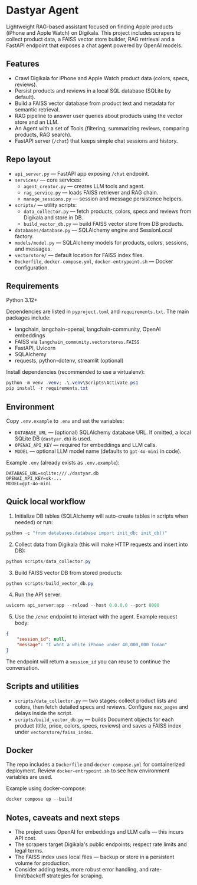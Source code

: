 # Dastyar Agent

Lightweight RAG-based assistant focused on finding Apple products (iPhone and Apple Watch) on Digikala. This project includes scrapers to collect product data, a FAISS vector store builder, RAG retrieval and a FastAPI endpoint that exposes a chat agent powered by OpenAI models.

## Features
- Crawl Digikala for iPhone and Apple Watch product data (colors, specs, reviews).
- Persist products and reviews in a local SQL database (SQLite by default).
- Build a FAISS vector database from product text and metadata for semantic retrieval.
- RAG pipeline to answer user queries about products using the vector store and an LLM.
- An Agent with a set of Tools (filtering, summarizing reviews, comparing products, RAG search).
- FastAPI server (`/chat`) that keeps simple chat sessions and history.

## Repo layout

- `api_server.py` — FastAPI app exposing `/chat` endpoint.
- `services/` — core services:
	- `agent_creator.py` — creates LLM tools and agent.
	- `rag_service.py` — loads FAISS retriever and RAG chain.
	- `manage_sessions.py` — session and message persistence helpers.
- `scripts/` — utility scripts:
	- `data_collector.py` — fetch products, colors, specs and reviews from Digikala and store in DB.
	- `build_vector_db.py` — build FAISS vector store from DB products.
- `databases/database.py` — SQLAlchemy engine and SessionLocal factory.
- `models/model.py` — SQLAlchemy models for products, colors, sessions, and messages.
- `vectorstore/` — default location for FAISS index files.
- `Dockerfile`, `docker-compose.yml`, `docker-entrypoint.sh` — Docker configuration.

## Requirements

Python 3.12+

Dependencies are listed in `pyproject.toml` and `requirements.txt`. The main packages include:

- langchain, langchain-openai, langchain-community, OpenAI embeddings
- FAISS via `langchain_community.vectorstores.FAISS`
- FastAPI, Uvicorn
- SQLAlchemy
- requests, python-dotenv, streamlit (optional)

Install dependencies (recommended to use a virtualenv):

```powershell
python -m venv .venv; .\.venv\Scripts\Activate.ps1
pip install -r requirements.txt
```

## Environment

Copy `.env.example` to `.env` and set the variables:

- `DATABASE_URL` — (optional) SQLAlchemy database URL. If omitted, a local SQLite DB (`dastyar.db`) is used.
- `OPENAI_API_KEY` — required for embeddings and LLM calls.
- `MODEL` — optional LLM model name (defaults to `gpt-4o-mini` in code).

Example `.env` (already exists as `.env.example`):

```
DATABASE_URL=sqlite:///./dastyar.db
OPENAI_API_KEY=sk-...
MODEL=gpt-4o-mini
```

## Quick local workflow

1. Initialize DB tables (SQLAlchemy will auto-create tables in scripts when needed) or run:

```powershell
python -c "from databases.database import init_db; init_db()"
```

2. Collect data from Digikala (this will make HTTP requests and insert into DB):

```powershell
python scripts/data_collector.py
```

3. Build FAISS vector DB from stored products:

```powershell
python scripts/build_vector_db.py
```

4. Run the API server:

```powershell
uvicorn api_server:app --reload --host 0.0.0.0 --port 8000
```

5. Use the `/chat` endpoint to interact with the agent. Example request body:

```json
{
	"session_id": null,
	"message": "I want a white iPhone under 40,000,000 Toman"
}
```

The endpoint will return a `session_id` you can reuse to continue the conversation.

## Scripts and utilities

- `scripts/data_collector.py` — two stages: collect product lists and colors, then fetch detailed specs and reviews. Configure `max_pages` and delays inside the script.
- `scripts/build_vector_db.py` — builds Document objects for each product (title, price, colors, specs, reviews) and saves a FAISS index under `vectorstore/faiss_index`.

## Docker

The repo includes a `Dockerfile` and `docker-compose.yml` for containerized deployment. Review `docker-entrypoint.sh` to see how environment variables are used.

Example using docker-compose:

```powershell
docker compose up --build
```

## Notes, caveats and next steps

- The project uses OpenAI for embeddings and LLM calls — this incurs API cost.
- The scrapers target Digikala's public endpoints; respect rate limits and legal terms.
- The FAISS index uses local files — backup or store in a persistent volume for production.
- Consider adding tests, more robust error handling, and rate-limit/backoff strategies for scraping.

